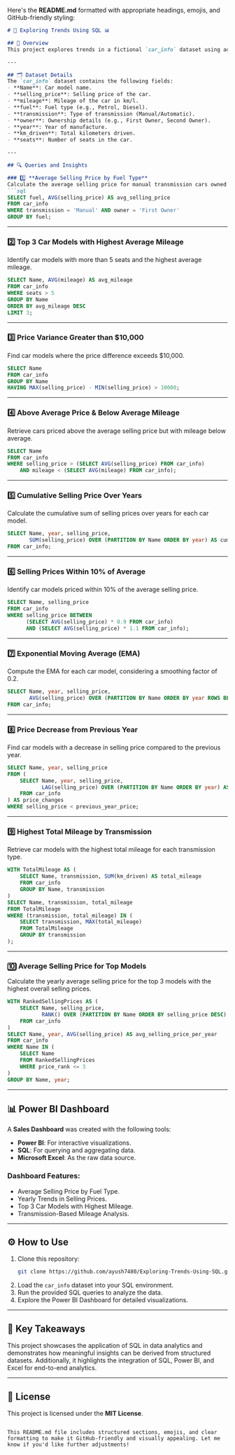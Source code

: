 Here's the **README.md** formatted with appropriate headings, emojis, and GitHub-friendly styling:  

```markdown
# 🚗 Exploring Trends Using SQL 📊

## 📖 Overview  
This project explores trends in a fictional `car_info` dataset using advanced SQL queries. It demonstrates the use of SQL for data analysis and includes insights into selling prices, mileage, ownership patterns, and more. Additionally, a **Sales Dashboard** was created using **Power BI** and **SQL**, with raw data sourced from **Microsoft Excel**.  

---

## 🗂️ Dataset Details  
The `car_info` dataset contains the following fields:  
- **Name**: Car model name.  
- **selling_price**: Selling price of the car.  
- **mileage**: Mileage of the car in km/l.  
- **fuel**: Fuel type (e.g., Petrol, Diesel).  
- **transmission**: Type of transmission (Manual/Automatic).  
- **owner**: Ownership details (e.g., First Owner, Second Owner).  
- **year**: Year of manufacture.  
- **km_driven**: Total kilometers driven.  
- **seats**: Number of seats in the car.  

---

## 🔍 Queries and Insights  

### 1️⃣ **Average Selling Price by Fuel Type**  
Calculate the average selling price for manual transmission cars owned by the first owner, grouped by fuel type.  
```sql
SELECT fuel, AVG(selling_price) AS avg_selling_price
FROM car_info
WHERE transmission = 'Manual' AND owner = 'First Owner'
GROUP BY fuel;
```

---

### 2️⃣ **Top 3 Car Models with Highest Average Mileage**  
Identify car models with more than 5 seats and the highest average mileage.  
```sql
SELECT Name, AVG(mileage) AS avg_mileage
FROM car_info
WHERE seats > 5
GROUP BY Name
ORDER BY avg_mileage DESC
LIMIT 3;
```

---

### 3️⃣ **Price Variance Greater than $10,000**  
Find car models where the price difference exceeds $10,000.  
```sql
SELECT Name
FROM car_info
GROUP BY Name
HAVING MAX(selling_price) - MIN(selling_price) > 10000;
```

---

### 4️⃣ **Above Average Price & Below Average Mileage**  
Retrieve cars priced above the average selling price but with mileage below average.  
```sql
SELECT Name
FROM car_info
WHERE selling_price > (SELECT AVG(selling_price) FROM car_info)
    AND mileage < (SELECT AVG(mileage) FROM car_info);
```

---

### 5️⃣ **Cumulative Selling Price Over Years**  
Calculate the cumulative sum of selling prices over years for each car model.  
```sql
SELECT Name, year, selling_price, 
       SUM(selling_price) OVER (PARTITION BY Name ORDER BY year) AS cumulative_sum
FROM car_info;
```

---

### 6️⃣ **Selling Prices Within 10% of Average**  
Identify car models priced within 10% of the average selling price.  
```sql
SELECT Name, selling_price
FROM car_info
WHERE selling_price BETWEEN 
      (SELECT AVG(selling_price) * 0.9 FROM car_info) 
      AND (SELECT AVG(selling_price) * 1.1 FROM car_info);
```

---

### 7️⃣ **Exponential Moving Average (EMA)**  
Compute the EMA for each car model, considering a smoothing factor of 0.2.  
```sql
SELECT Name, year, selling_price,
       AVG(selling_price) OVER (PARTITION BY Name ORDER BY year ROWS BETWEEN UNBOUNDED PRECEDING AND CURRENT ROW) AS ema_selling_price
FROM car_info;
```

---

### 8️⃣ **Price Decrease from Previous Year**  
Find car models with a decrease in selling price compared to the previous year.  
```sql
SELECT Name, year, selling_price
FROM (
    SELECT Name, year, selling_price,
           LAG(selling_price) OVER (PARTITION BY Name ORDER BY year) AS previous_year_price
    FROM car_info
) AS price_changes
WHERE selling_price < previous_year_price;
```

---

### 9️⃣ **Highest Total Mileage by Transmission**  
Retrieve car models with the highest total mileage for each transmission type.  
```sql
WITH TotalMileage AS (
    SELECT Name, transmission, SUM(km_driven) AS total_mileage
    FROM car_info
    GROUP BY Name, transmission
)
SELECT Name, transmission, total_mileage
FROM TotalMileage
WHERE (transmission, total_mileage) IN (
    SELECT transmission, MAX(total_mileage)
    FROM TotalMileage
    GROUP BY transmission
);
```

---

### 🔟 **Average Selling Price for Top Models**  
Calculate the yearly average selling price for the top 3 models with the highest overall selling prices.  
```sql
WITH RankedSellingPrices AS (
    SELECT Name, selling_price,
           RANK() OVER (PARTITION BY Name ORDER BY selling_price DESC) AS price_rank
    FROM car_info
)
SELECT Name, year, AVG(selling_price) AS avg_selling_price_per_year
FROM car_info
WHERE Name IN (
    SELECT Name
    FROM RankedSellingPrices
    WHERE price_rank <= 3
)
GROUP BY Name, year;
```

---

## 📊 **Power BI Dashboard**  
A **Sales Dashboard** was created with the following tools:  
- **Power BI**: For interactive visualizations.  
- **SQL**: For querying and aggregating data.  
- **Microsoft Excel**: As the raw data source.  

### Dashboard Features:  
- Average Selling Price by Fuel Type.  
- Yearly Trends in Selling Prices.  
- Top 3 Car Models with Highest Mileage.  
- Transmission-Based Mileage Analysis.  

---

## ⚙️ How to Use  

1. Clone this repository:  
   ```bash
   git clone https://github.com/ayush7480/Exploring-Trends-Using-SQL.git
   ```  
2. Load the `car_info` dataset into your SQL environment.  
3. Run the provided SQL queries to analyze the data.  
4. Explore the Power BI Dashboard for detailed visualizations.  

---

## 🔑 Key Takeaways  
This project showcases the application of SQL in data analytics and demonstrates how meaningful insights can be derived from structured datasets. Additionally, it highlights the integration of SQL, Power BI, and Excel for end-to-end analytics.  

---

## 📜 License  
This project is licensed under the **MIT License**.  
```

This README.md file includes structured sections, emojis, and clear formatting to make it GitHub-friendly and visually appealing. Let me know if you'd like further adjustments!
